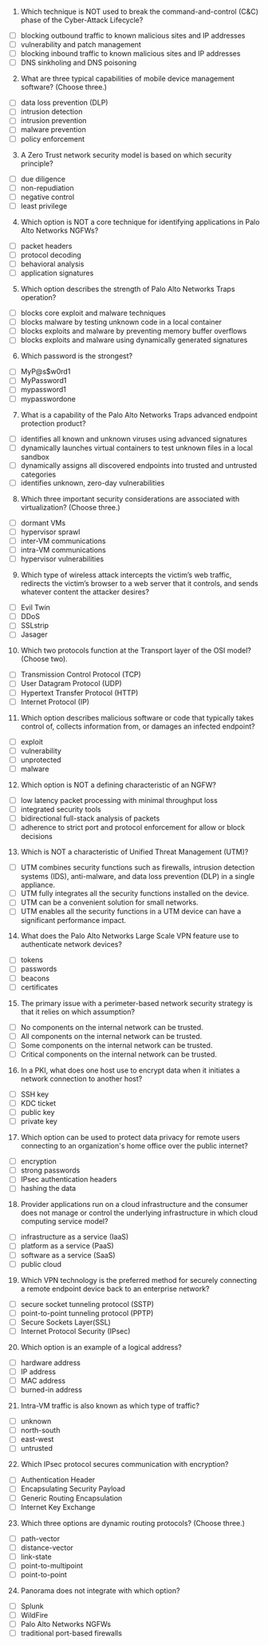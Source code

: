 1. Which technique is NOT used to break the command-and-control (C&C) phase of the Cyber-Attack Lifecycle?
+ [ ] blocking outbound traffic to known malicious sites and IP addresses
+ [ ] vulnerability and patch management
+ [ ] blocking inbound traffic to known malicious sites and IP addresses
+ [ ] DNS sinkholing and DNS poisoning
2. What are three typical capabilities of mobile device management software? (Choose three.)
+ [ ] data loss prevention (DLP)
+ [ ] intrusion detection
+ [ ] intrusion prevention
+ [ ] malware prevention
+ [ ] policy enforcement
3. A Zero Trust network security model is based on which security principle?
+ [ ] due diligence
+ [ ] non-repudiation
+ [ ] negative control
+ [ ] least privilege
4. Which option is NOT a core technique for identifying applications in Palo Alto Networks NGFWs?
+ [ ] packet headers
+ [ ] protocol decoding
+ [ ] behavioral analysis
+ [ ] application signatures
5. Which option describes the strength of Palo Alto Networks Traps operation?
+ [ ] blocks core exploit and malware techniques
+ [ ] blocks malware by testing unknown code in a local container
+ [ ] blocks exploits and malware by preventing memory buffer overflows
+ [ ] blocks exploits and malware using dynamically generated signatures
6. Which password is the strongest?
+ [ ] MyP@s$w0rd1
+ [ ] MyPassword1
+ [ ] mypassword1
+ [ ] mypasswordone
7. What is a capability of the Palo Alto Networks Traps advanced endpoint protection product?
+ [ ] identifies all known and unknown viruses using advanced signatures
+ [ ] dynamically launches virtual containers to test unknown files in a local sandbox
+ [ ] dynamically assigns all discovered endpoints into trusted and untrusted categories
+ [ ] identifies unknown, zero-day vulnerabilities
8. Which three important security considerations are associated with virtualization? (Choose three.)
+ [ ] dormant VMs
+ [ ] hypervisor sprawl
+ [ ] inter-VM communications
+ [ ] intra-VM communications
+ [ ] hypervisor vulnerabilities
9. Which type of wireless attack intercepts the victim’s web traffic, redirects the victim’s browser to a web server that it controls, and sends whatever content the attacker desires?
+ [ ] Evil Twin
+ [ ] DDoS
+ [ ] SSLstrip
+ [ ] Jasager
10. Which two protocols function at the Transport layer of the OSI model? (Choose two).
+ [ ] Transmission Control Protocol (TCP)
+ [ ] User Datagram Protocol (UDP)
+ [ ] Hypertext Transfer Protocol (HTTP)
+ [ ] Internet Protocol (IP)
11. Which option describes malicious software or code that typically takes control of, collects information from, or damages an infected endpoint?
+ [ ] exploit
+ [ ] vulnerability
+ [ ] unprotected
+ [ ] malware
12. Which option is NOT a defining characteristic of an NGFW?
+ [ ] low latency packet processing with minimal throughput loss
+ [ ] integrated security tools
+ [ ] bidirectional full-stack analysis of packets
+ [ ] adherence to strict port and protocol enforcement for allow or block decisions
13. Which is NOT a characteristic of Unified Threat Management (UTM)?
+ [ ] UTM combines security functions such as firewalls, intrusion detection systems (IDS), anti-malware, and data loss prevention (DLP) in a single appliance.
+ [ ] UTM fully integrates all the security functions installed on the device.
+ [ ] UTM can be a convenient solution for small networks.
+ [ ] UTM enables all the security functions in a UTM device can have a significant performance impact.
14. What does the Palo Alto Networks Large Scale VPN feature use to authenticate network devices?
+ [ ] tokens
+ [ ] passwords
+ [ ] beacons
+ [ ] certificates
15. The primary issue with a perimeter-based network security strategy is that it relies on which assumption?
+ [ ] No components on the internal network can be trusted.
+ [ ] All components on the internal network can be trusted.
+ [ ] Some components on the internal network can be trusted.
+ [ ] Critical components on the internal network can be trusted.
16. In a PKI, what does one host use to encrypt data when it initiates a network connection to another host?
+ [ ] SSH key
+ [ ] KDC ticket
+ [ ] public key
+ [ ] private key
17. Which option can be used to protect data privacy for remote users connecting to an organization's home office over the public internet?
+ [ ] encryption
+ [ ] strong passwords
+ [ ] IPsec authentication headers
+ [ ] hashing the data
18. Provider applications run on a cloud infrastructure and the consumer does not manage or control the underlying infrastructure in which cloud computing service model?
+ [ ] infrastructure as a service (IaaS)
+ [ ] platform as a service (PaaS)
+ [ ] software as a service (SaaS)
+ [ ] public cloud
19. Which VPN technology is the preferred method for securely connecting a remote endpoint device back to an enterprise network?
+ [ ] secure socket tunneling protocol (SSTP)
+ [ ] point-to-point tunneling protocol (PPTP)
+ [ ] Secure Sockets Layer(SSL)
+ [ ] Internet Protocol Security (IPsec)
20. Which option is an example of a logical address?
+ [ ] hardware address
+ [ ] IP address
+ [ ] MAC address
+ [ ] burned-in address
21. Intra-VM traffic is also known as which type of traffic?
+ [ ] unknown
+ [ ] north-south
+ [ ] east-west
+ [ ] untrusted
22. Which IPsec protocol secures communication with encryption?
+ [ ] Authentication Header
+ [ ] Encapsulating Security Payload
+ [ ] Generic Routing Encapsulation
+ [ ] Internet Key Exchange
23. Which three options are dynamic routing protocols? (Choose three.)
+ [ ] path-vector
+ [ ] distance-vector
+ [ ] link-state
+ [ ] point-to-multipoint
+ [ ] point-to-point
24. Panorama does not integrate with which option?
+ [ ] Splunk
+ [ ] WildFire
+ [ ] Palo Alto Networks NGFWs
+ [ ] traditional port-based firewalls
